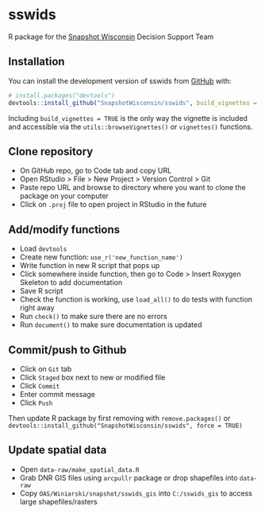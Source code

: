 
# sswids

<!-- badges: start -->
<!-- badges: end -->

R package for the [Snapshot Wisconsin](https://dnr.wisconsin.gov/topic/research/projects/snapshot) Decision Support Team

## Installation

You can install the development version of sswids from [GitHub](https://github.com/) with:

``` r
# install.packages("devtools")
devtools::install_github("SnapshotWisconsin/sswids", build_vignettes = TRUE)
```
Including `build_vignettes = TRUE` is the only way the vignette is included and accessible via the `utils::browseVignettes()` or `vignettes()` functions.

## Clone repository

- On GitHub repo, go to Code tab and copy URL
- Open RStudio > File > New Project > Version Control > Git
- Paste repo URL and browse to directory where you want to clone the package on your computer
- Click on `.proj` file to open project in RStudio in the future

## Add/modify functions

- Load `devtools`
- Create new function: `use_r('new_function_name')`
- Write function in new R script that pops up
- Click somewhere inside function, then go to Code > Insert Roxygen Skeleton to add documentation
- Save R script
- Check the function is working, use `load_all()` to do tests with function right away
- Run `check()` to make sure there are no errors
- Run `document()` to make sure documentation is updated

## Commit/push to Github

- Click on `Git` tab
- Click `Staged` box next to new or modified file
- Click `Commit`
- Enter commit message
- Click `Push`

Then update R package by first removing with `remove.packages()` or `devtools::install_github("SnapshotWisconsin/sswids", force = TRUE)`

## Update spatial data

- Open `data-raw/make_spatial_data.R`
- Grab DNR GIS files using `arcpullr` package or drop shapefiles into `data-raw`
- Copy `OAS/Winiarski/snapshot/sswids_gis` into `C:/sswids_gis` to access large shapefiles/rasters
